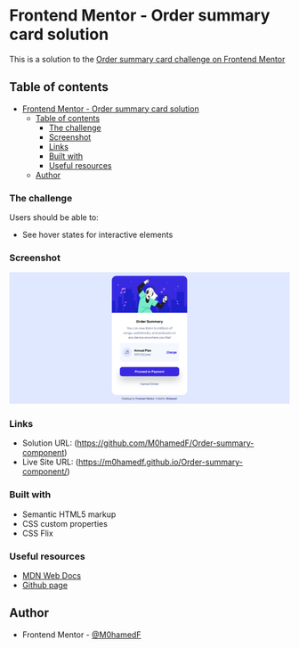 # Frontend Mentor - Order summary card solution
This is a solution to the [Order summary card challenge on Frontend Mentor](https://www.frontendmentor.io/challenges/order-summary-component-QlPmajDUj)

## Table of contents
- [Frontend Mentor - Order summary card solution](#frontend-mentor---order-summary-card-solution)
  - [Table of contents](#table-of-contents)
    - [The challenge](#the-challenge)
    - [Screenshot](#screenshot)
    - [Links](#links)
    - [Built with](#built-with)
    - [Useful resources](#useful-resources)
  - [Author](#author)
 

### The challenge
Users should be able to:
- See hover states for interactive elements

### Screenshot
![Order-summary-component](images/screenshot.png)

### Links
- Solution URL: (https://github.com/M0hamedF/Order-summary-component)
- Live Site URL: (https://m0hamedf.github.io/Order-summary-component/)

### Built with
- Semantic HTML5 markup
- CSS custom properties
- CSS Flix

### Useful resources
- [MDN Web Docs](https://developer.mozilla.org/en-US/) 
- [Github page](https://yoksel.github.io/flex-cheatsheet/)

## Author
- Frontend Mentor - [@M0hamedF](https://www.frontendmentor.io/profile/M0hamedF)

